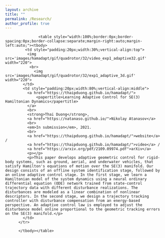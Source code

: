 ```yaml
---
layout: archive
title: ""
permalink: /Research/
author_profile: true
---
```


                   <table style="width:100%;border:0px;border-spacing:0px;border-collapse:separate;margin-right:auto;margin-left:auto;"><tbody>
             <td style="padding:20px;width:30%;vertical-align:top">
              <img src='images/hamadapt/gif/quadrotor/32/video_exp1_adaptive32.gif' width="220">
               <br>
                 <img src='images/hamadapt/gif/quadrotor/32/exp1_adaptive_3d.gif' width="220">
            </td>
            <td style="padding:20px;width:80%;vertical-align:middle">
              <a href="https://thaipduong.github.io/hamadapt/">
                  <papertitle>Learning Adaptive Control for SE(3) Hamiltonian Dynamics</papertitle>
              </a>
              <br>
              <strong>Thai Duong</strong>,
              <a href="https://natanaso.github.io/">Nikolay Atanasov</a>
              <br>
              <em>In submission</em>, 2021.
              <br>
              <a href="https://thaipduong.github.io/hamadapt/">website</a> /
              <a href="https://thaipduong.github.io/hamadapt/">video</a> /
              <a href="https://arxiv.org/pdf/2109.09974.pdf">arXiv</a>
              <p></p>
              <p>This paper develops adaptive geometric control for rigid-body systems, such as ground, aerial, and underwater vehicles, that satisfy Hamilton's equations of motion over the SE(3) manifold. Our design consists of an offline system identification stage, followed by an online adaptive control stage. In the first stage, we learn a Hamiltonian model of the system dynamics using a neural ordinary differential equation (ODE) network trained from state-control trajectory data with different disturbance realizations. The disturbances are modeled as a linear combination of nonlinear descriptors. In the second stage, we design a trajectory tracking controller with disturbance compensation from an energy-based perspective. An adaptive control law is employed to adjust the disturbance model online proportional to the geometric tracking errors on the SE(3) manifold.</p>
            </td>
          </tr>

          </tbody></table>

      
     
              
              


     

